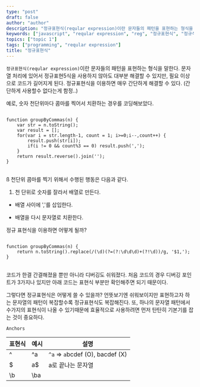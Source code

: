 ```yaml
---
type: "post"
draft: false
author: "author"
description: "정규표현식(reqular expression)이란 문자들의 패턴을 표현하는 형식을 말한다. 문자열 처리에 있어서 정규표현5식을 사용하지 않아도 대부분 해결할 수 있지만, 필요 이상으로 코드가 길어지게 된다. 정규표현식을 이용하면 매우 간단하게 해결할 수 있다. (간단하게 사용할수 없다는게 함정..)"
keywords: ["javascript", "reqular expression", "reg", "정규표현식", "정규식"]
topics: ["topic 1"]
tags: ["programming", "reqular expression"]
title: "정규표현식"
---
```


`정규표현식(reqular expression)`이란 문자들의 패턴을 표현하는 형식을 말한다.
문자열 처리에 있어서 정규표현5식을 사용하지 않아도 대부분 해결할 수 있지만, 필요 이상으로 코드가 길어지게 된다.
정규표현식을 이용하면 매우 간단하게 해결할 수 있다. (간단하게 사용할수 없다는게 함정..)

예로, 숫자 천단위마다 콤마를 찍어서 치환하는 경우를 코딩해보았다.
<pre>
<code class="javascript">
function groupByCommas(n) {
    var str = n.toString();
    var result = []; 
    for(var i = str.length-1, count = 1; i>=0;i--,count++) {
        result.push(str[i]);
        if(i != 0 && count%3 == 0) result.push(',');
    }
    return result.reverse().join('');
}
</code>
</pre>
ß
천단위 콤마를 찍기 위해서 수행된 행동은 다음과 같다.  

1. 천 단위로 숫자를 잘라서 배열로 만든다.
+  배열 사이에 ','를 삽입한다. 
*  배열을 다시 문자열로 치환한다.



정규 표현식을 이용하면 어떻게 될까?
<pre>
<code class="javascript">
function groupByCommas(n) {
    return n.toString().replace(/(\d)(?=(?:\d\d\d)+(?!\d))/g, '$1,');
}
</code>
</pre>

코드가 한결 간결해졌을 뿐만 아니라 디버깅도 쉬워졌다. 
처음 코드의 경우 디버깅 포인트가 3가지나 있지만 아래 코드는 표현식 부분만 확인해주면 되기 때문이다.

그렇다면 정규표현식은 어떻게 쓸 수 있을까? 언뜻보기엔 쉬워보이지만 표현하고자 하는 문자열의 패턴이 복잡할수록 정규표현식도 복잡해진다. 
또, 하나의 문자열 패턴에서 수가지의 표현식이 나올 수 있기때문에 효율적으로 사용하려면 먼저 탄탄히 기본기를 잡는 것이 중요하다.



`Anchors`

표현식    | 예시                  | 설명
--------|----------------------|--------------------------------
^       | ^a                 | `^a` => `a`bcdef (O), bacdef (X) 
$       | a$                   | a로 끝나는 문자열
\b      | \ba                  | 



